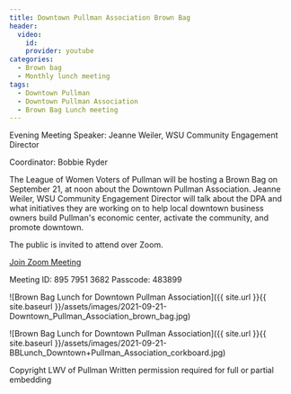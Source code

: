 ```yaml
---
title: Downtown Pullman Association Brown Bag
header:
  video:
    id:
    provider: youtube
categories:
  - Brown bag
  - Monthly lunch meeting
tags:
  - Downtown Pullman
  - Downtown Pullman Association
  - Brown Bag Lunch meeting
---
```


Evening Meeting Speaker: Jeanne Weiler, WSU Community Engagement Director

Coordinator: Bobbie Ryder

The League of Women Voters of Pullman will be hosting a Brown Bag on September 21, at noon about the Downtown Pullman Association. Jeanne Weiler, WSU Community Engagement Director will talk about the DPA and what initiatives they are working on to help local downtown business owners build Pullman's economic center, activate the community, and promote downtown.

The public is invited to attend over Zoom.

[Join Zoom Meeting](https://us02web.zoom.us/j/89579513682?pwd=cGFoNFNIajZYUWdXdVAzVFQ1bHBCUT09)

Meeting ID: 895 7951 3682
Passcode: 483899


![Brown Bag Lunch for Downtown Pullman Association]({{ site.url }}{{ site.baseurl }}/assets/images/2021-09-21-Downtown_Pullman_Association_brown_bag.jpg)

![Brown Bag Lunch for Downtown Pullman Association]({{ site.url }}{{ site.baseurl }}/assets/images/2021-09-21-BBLunch_Downtown+Pullman_Association_corkboard.jpg)


Copyright LWV of Pullman
Written permission required for full or partial embedding

<!---change the title to whatever you want the post to be titled
change the ID out to the end of the youtube link https://youtu.be/r61ARK4Qv9c -->
